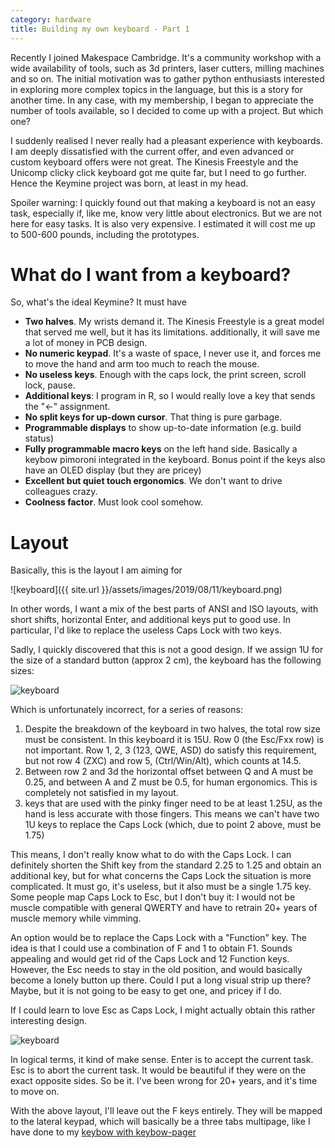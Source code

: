 ```yaml
---
category: hardware
title: Building my own keyboard - Part 1
---
```


Recently I joined Makespace Cambridge. It's a community workshop with a wide availability 
of tools, such as 3d printers, laser cutters, milling machines and so on. The initial motivation
was to gather python enthusiasts interested in exploring more complex topics in the language, but 
this is a story for another time. In any case, with my membership, I began to appreciate the number of
tools available, so I decided to come up with a project. But which one?

I suddenly realised I never really had a pleasant experience with keyboards.  I
am deeply dissatisfied with the current offer, and even advanced or custom
keyboard offers were not great. The Kinesis Freestyle and the Unicomp clicky click keyboard
got me quite far, but I need to go further. Hence the Keymine project was born, at least
in my head.

Spoiler warning: I quickly found out that making a keyboard is not an easy
task, especially if, like me, know very little about electronics. But we are
not here for easy tasks. It is also very expensive. I estimated it will cost me
up to 500-600 pounds, including the prototypes.

# What do I want from a keyboard?

So, what's the ideal Keymine? It must have

- **Two halves**. My wrists demand it. The Kinesis Freestyle is a great model that served me well, but it has its limitations.
  additionally, it will save me a lot of money in PCB design.
- **No numeric keypad**. It's a waste of space, I never use it, and forces me to move the hand and arm too much to reach the mouse.
- **No useless keys**. Enough with the caps lock, the print screen, scroll lock, pause.
- **Additional keys**: I program in R, so I would really love a key that sends the "<-" assignment.
- **No split keys for up-down cursor**. That thing is pure garbage.
- **Programmable displays** to show up-to-date information (e.g. build status)
- **Fully programmable macro keys** on the left hand side. Basically a keybow pimoroni integrated in the keyboard. 
  Bonus point if the keys also have an OLED display (but they are pricey)
- **Excellent but quiet touch ergonomics**. We don't want to drive colleagues crazy.
- **Coolness factor**. Must look cool somehow.

# Layout

Basically, this is the layout I am aiming for

![keyboard]({{ site.url }}/assets/images/2019/08/11/keyboard.png)

In other words, I want a mix of the best parts of ANSI and ISO layouts, with
short shifts, horizontal Enter, and additional keys put to good use. In particular,
I'd like to replace the useless Caps Lock with two keys.

Sadly, I quickly discovered that this is not a good design. If we assign 1U
for the size of a standard button (approx 2 cm), the keyboard has the following
sizes:

![keyboard](https://github.com/stefanoborini/keymine/blob/master/layouts/units-v0.1.png?raw=true)

Which is unfortunately incorrect, for a series of reasons:

1. Despite the breakdown of the keyboard in two halves, the total row size must be consistent. 
   In this keyboard it is 15U. Row 0 (the Esc/Fxx row) is not important. Row 1, 2, 3 (123, QWE, ASD) 
   do satisfy this requirement, but not row 4 (ZXC) and row 5, (Ctrl/Win/Alt), which counts at 14.5.
2. Between row 2 and 3d the horizontal offset between Q and A must be 0.25, and between A and Z must be 0.5,
   for human ergonomics. This is completely not satisfied in my layout.
3. keys that are used with the pinky finger need to be at least 1.25U, 
   as the hand is less accurate with those fingers. This means we can't have two 1U keys to replace 
   the Caps Lock (which, due to point 2 above, must be 1.75)

This means, I don't really know what to do with the Caps Lock. I can definitely shorten the Shift key
from the standard 2.25 to 1.25 and obtain an additional key, but for what concerns the Caps Lock the 
situation is more complicated. It must go, it's useless, but it also must be a single 1.75 key. Some 
people map Caps Lock to Esc, but I don't buy it: I would not be muscle compatible with general QWERTY
and have to retrain 20+ years of muscle memory while vimming. 

An option would be to replace the Caps Lock with a "Function" key. The idea is that 
I could use a combination of F and 1 to obtain F1. Sounds appealing and would get rid of
the Caps Lock and 12 Function keys. However, the Esc needs to stay in the old position, 
and would basically become a lonely button up there. Could I put a long visual strip up there?
Maybe, but it is not going to be easy to get one, and pricey if I do.

If I could learn to love Esc as Caps Lock, I might actually obtain this rather interesting
design. 

![keyboard](https://github.com/stefanoborini/keymine/blob/master/layouts/units-v0.2.png?raw=true)

In logical terms, it kind of make sense. Enter is to accept the current task. Esc is to abort the current task.
It would be beautiful if they were on the exact opposite sides. So be it. I've been wrong for 20+ years, and it's
time to move on.

With the above layout, I'll leave out the F keys entirely. They will be mapped to the lateral
keypad, which will basically be a three tabs multipage, like I have done to my [keybow with
keybow-pager](https://stefanoborini.com/keybow-pimoroni-keyboard-installation-hacks-fixes-and-multitab-support/)
